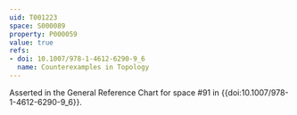 ```yaml
---
uid: T001223
space: S000089
property: P000059
value: true
refs:
- doi: 10.1007/978-1-4612-6290-9_6
  name: Counterexamples in Topology
---
```


Asserted in the General Reference Chart for space #91 in
{{doi:10.1007/978-1-4612-6290-9_6}}.
